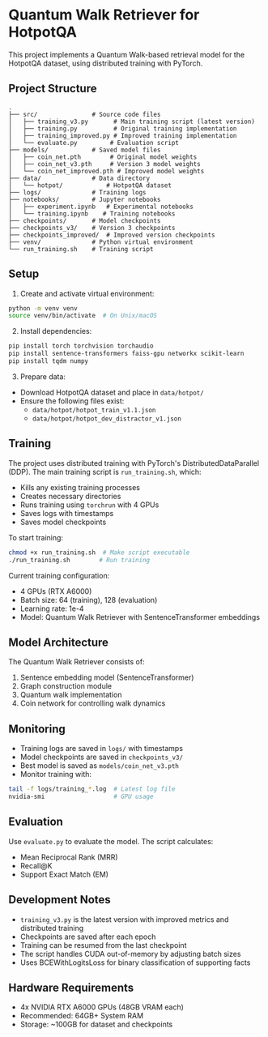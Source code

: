 # Quantum Walk Retriever for HotpotQA

This project implements a Quantum Walk-based retrieval model for the HotpotQA dataset, using distributed training with PyTorch.

## Project Structure

```
.
├── src/               # Source code files
│   ├── training_v3.py       # Main training script (latest version)
│   ├── training.py          # Original training implementation
│   ├── training_improved.py # Improved training implementation
│   └── evaluate.py         # Evaluation script
├── models/            # Saved model files
│   ├── coin_net.pth        # Original model weights
│   ├── coin_net_v3.pth     # Version 3 model weights
│   └── coin_net_improved.pth # Improved model weights
├── data/              # Data directory
│   └── hotpot/            # HotpotQA dataset
├── logs/              # Training logs
├── notebooks/         # Jupyter notebooks
│   ├── experiment.ipynb   # Experimental notebooks
│   └── training.ipynb    # Training notebooks
├── checkpoints/       # Model checkpoints
├── checkpoints_v3/    # Version 3 checkpoints
├── checkpoints_improved/  # Improved version checkpoints
├── venv/              # Python virtual environment
└── run_training.sh    # Training script
```

## Setup

1. Create and activate virtual environment:
```bash
python -m venv venv
source venv/bin/activate  # On Unix/macOS
```

2. Install dependencies:
```bash
pip install torch torchvision torchaudio
pip install sentence-transformers faiss-gpu networkx scikit-learn
pip install tqdm numpy
```

3. Prepare data:
- Download HotpotQA dataset and place in `data/hotpot/`
- Ensure the following files exist:
  - `data/hotpot/hotpot_train_v1.1.json`
  - `data/hotpot/hotpot_dev_distractor_v1.json`

## Training

The project uses distributed training with PyTorch's DistributedDataParallel (DDP). The main training script is `run_training.sh`, which:
- Kills any existing training processes
- Creates necessary directories
- Runs training using `torchrun` with 4 GPUs
- Saves logs with timestamps
- Saves model checkpoints

To start training:
```bash
chmod +x run_training.sh  # Make script executable
./run_training.sh        # Run training
```

Current training configuration:
- 4 GPUs (RTX A6000)
- Batch size: 64 (training), 128 (evaluation)
- Learning rate: 1e-4
- Model: Quantum Walk Retriever with SentenceTransformer embeddings

## Model Architecture

The Quantum Walk Retriever consists of:
1. Sentence embedding model (SentenceTransformer)
2. Graph construction module
3. Quantum walk implementation
4. Coin network for controlling walk dynamics

## Monitoring

- Training logs are saved in `logs/` with timestamps
- Model checkpoints are saved in `checkpoints_v3/`
- Best model is saved as `models/coin_net_v3.pth`
- Monitor training with:
```bash
tail -f logs/training_*.log  # Latest log file
nvidia-smi                   # GPU usage
```

## Evaluation

Use `evaluate.py` to evaluate the model. The script calculates:
- Mean Reciprocal Rank (MRR)
- Recall@K
- Support Exact Match (EM)

## Development Notes

- `training_v3.py` is the latest version with improved metrics and distributed training
- Checkpoints are saved after each epoch
- Training can be resumed from the last checkpoint
- The script handles CUDA out-of-memory by adjusting batch sizes
- Uses BCEWithLogitsLoss for binary classification of supporting facts

## Hardware Requirements

- 4x NVIDIA RTX A6000 GPUs (48GB VRAM each)
- Recommended: 64GB+ System RAM
- Storage: ~100GB for dataset and checkpoints